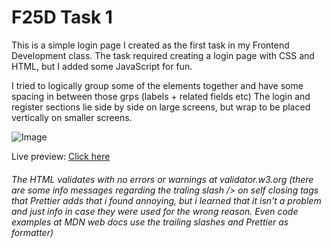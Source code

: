 # F25D Task 1
This is a simple login page I created as the first task in my Frontend Development class.
The task required creating a login page with CSS and HTML, but I added some JavaScript for fun.

I tried to logically group some of the elements together and have some spacing in between those grps (labels + related fields etc)
The login and register sections lie side by side on large screens, but wrap to be placed vertically on smaller screens.

![Image](https://github.com/user-attachments/assets/5e7549ba-4da8-4f44-8616-cc91e8c8b22f)

Live preview: [Click here](https://frreri.github.io/loginpage-test/)

###### The HTML validates with no errors or warnings at validator.w3.org (there are some info messages regarding the traling slash /> on self closing tags that Prettier adds that i found annoying, but i learned that it isn't a problem and just info in case they were used for the wrong reason. Even code examples at MDN web docs use the trailing slashes and Prettier as formatter)
